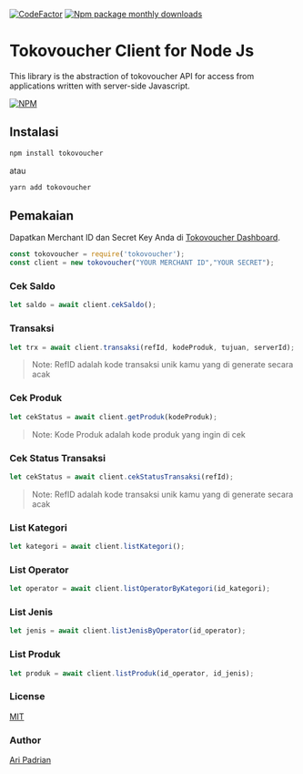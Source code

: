[![CodeFactor](https://www.codefactor.io/repository/github/aripadrian/tokovoucher/badge)](https://www.codefactor.io/repository/github/aripadrian/tokovoucher)
[![Npm package monthly downloads](https://badgen.net/npm/dm/tokovoucher)](https://npmjs.com/package/tokovoucher)

# Tokovoucher Client for Node Js

This library is the abstraction of tokovoucher API for access from applications written with server-side Javascript.

[![NPM](https://nodei.co/npm/tokovoucher.png)](https://nodei.co/npm/tokovoucher/)


## Instalasi

```bash
npm install tokovoucher
```

atau

```bash
yarn add tokovoucher
```

## Pemakaian
Dapatkan Merchant ID dan Secret Key Anda di [Tokovoucher Dashboard](https://member.tokovoucher.id/pengaturan/secret-key).

```js
const tokovoucher = require('tokovoucher');
const client = new tokovoucher("YOUR MERCHANT ID","YOUR SECRET");
```

### Cek Saldo
```js
let saldo = await client.cekSaldo();
```

### Transaksi

```js
let trx = await client.transaksi(refId, kodeProduk, tujuan, serverId);
```

> Note:
> RefID adalah kode transaksi unik kamu yang di generate secara acak

### Cek Produk 
```js
let cekStatus = await client.getProduk(kodeProduk);
```

> Note:
> Kode Produk adalah kode produk yang ingin di cek


### Cek Status Transaksi
```js
let cekStatus = await client.cekStatusTransaksi(refId);
```

> Note:
> RefID adalah kode transaksi unik kamu yang di generate secara acak


### List Kategori
```js
let kategori = await client.listKategori();
```

### List Operator
```js
let operator = await client.listOperatorByKategori(id_kategori);
```

### List Jenis
```js
let jenis = await client.listJenisByOperator(id_operator);
```

### List Produk
```js
let produk = await client.listProduk(id_operator, id_jenis);
```

### License

[MIT](https://github.com/aripadrian/tokovoucher/blob/master/LICENSE)

### Author

[Ari Padrian](mailto:aripadrian@gmail.com)



